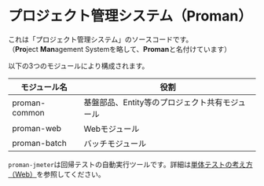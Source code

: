 # プロジェクト管理システム（Proman）

これは「プロジェクト管理システム」のソースコードです。  
（**Pro**ject **Man**agement Systemを略して、**Proman**と名付けています）

以下の3つのモジュールにより構成されます。

| モジュール名     | 役割                                           |
| ---------------- | ---------------------------------------------- |
| proman-common    | 基盤部品、Entity等のプロジェクト共有モジュール |
| proman-web       | Webモジュール                                  |
| proman-batch     | バッチモジュール                               |

`proman-jmeter`は回帰テストの自動実行ツールです。詳細は[単体テストの考え方（Web）](../../サンプルプロジェクト開発ガイド/PGUT工程/ut/単体テストの考え方（Web）.md)を参照してください。